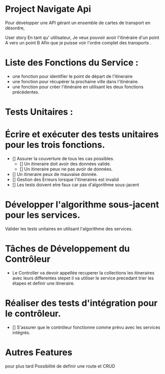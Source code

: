 # Project Navigate Api

Pour développer une API gérant un ensemble de cartes de transport en désordre,

User story
En tant qu' utilisateur,
Je veux pouvoir avoir l'itinéraire d'un point A vers un point B
Afin que je puisse voir l'ordre complet des transports .

# Liste des Fonctions du Service :

- une fonction pour identifier le point de départ de l'itineraire
- une fonction pour récupérer la prochaine ville dans l'itinéraire.
- une fonction pour créer l'itinéraire en utilisant les deux fonctions précédentes.

# Tests Unitaires :

# Écrire et exécuter des tests unitaires pour les trois fonctions.

- [] Assurer la couverture de tous les cas possibles.
  - [] Un itineraire doit avoir des données valide.
  - [] Un itineraire peux ne pas avoir de données.
- [] Un itineraire peux de mauvaise donnée.
- [] Gestion des Erreurs lorsque l'itineraires est invalid
- [] Les tests doivent etre faux car pas d'algorithme sous-jacent

# Développer l'algorithme sous-jacent pour les services.

Valider les tests unitaires en utilisant l'algorithme des services.

# Tâches de Développement du Contrôleur

- Le Controller va devoir appellée recuperer la collections les itineraires avec leurs differentes stepet il va utiliser le service precedant trier les étapes et definir une itineraire.

# Réaliser des tests d'intégration pour le contrôleur.

- [] S'assurer que le contrôleur fonctionne comme prévu avec les services intégrés.

# Autres Features

pour plus tard Possibilité de definir une route et CRUD
